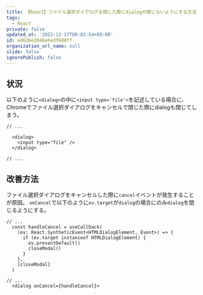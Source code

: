 ```yaml
---
title: 【React】ファイル選択ダイアログを閉じた際にdialogが閉じないようにする方法
tags:
  - React
private: false
updated_at: '2023-12-17T00:02:54+09:00'
id: ed626e2840e6edf688ff
organization_url_name: null
slide: false
ignorePublish: false
---
```

## 状況

以下のように`<dialog>`の中に`<input type='file'>`を記述している場合に、Chromeでファイル選択ダイアログをキャンセルで閉じた際にdialogも閉じてしまう。

```tsx
// ...

  <dialog>
    <input type="file" />
  </dialog>

// ...
```

## 改善方法

ファイル選択ダイアログをキャンセルした際に`cancel`イベントが発生することが原因。
`onCancel`で以下のように`ev.target`が`dialog`の場合にのみ`dialog`を閉じるようにする。

```tsx
// ...
  const handleCancel = useCallback(
    (ev: React.SyntheticEvent<HTMLDialogElement, Event>) => {
      if (ev.target instanceof HTMLDialogElement) {
        ev.preventDefault()
        closeModal()
      }
    },
    [closeModal]
  )

// ...
  <dialog onCancel={handleCancel}>
```
